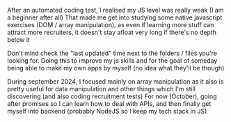 After an automated coding test, I realised my JS level was really weak (I am a beginner after all)
That made me get into studying some native javascript exercises (DOM / array manipulation), as even if learning more stuff can attract more recruiters, it doesn't stay afloat very long if there's no depth below it

Don't mind check the "last updated" time next to the folders / files you're looking for.
Doing this to improve my js skills and for the goal of someday being able to make my own apps by myself (no idea what they'll be though)

During september 2024, I focused mainly on array manipulation as it also is pretty useful for data manipulation and other things which I'm still discovering (and also coding recruitment tests)
For now (October), going after promises so I can learn how to deal with APIs, and then finally get myself into backend (probably NodeJS so I keep my tech stack in JS)

